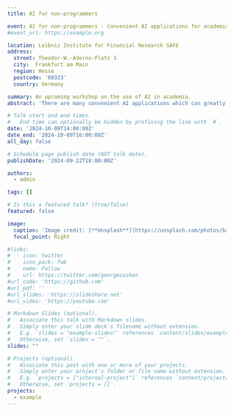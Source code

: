 ```yaml
---
title: AI for non-programmers

event: AI for non-programmers - Convenient AI applications for academia
#event_url: https://example.org

location: Leibniz Institute for Financial Research SAFE
address:
  street: Theodor-W.-Adorno-Platz 3
  city:  Frankfurt am Main
  region: Hesse
  postcode: '60323'
  country: Germany

summary: An upcoming workshop on the use of AI in academia.
abstract: 'There are many convenient AI applications which can greatly enhance the working process in academia, but some of them are still not widely known. This interactive workshop focuses on free tools which do not require technical skills and can assist in literature research and summary, qualitative and quantitative analysis, writing and improving papers.'

# Talk start and end times.
#   End time can optionally be hidden by prefixing the line with `#`.
date: '2024-10-09T14:00:00Z'
date_end: '2024-10-09T16:00:00Z'
all_day: false

# Schedule page publish date (NOT talk date).
publishDate: '2024-09-22T18:00:00Z'

authors:
  - admin

tags: []

# Is this a featured talk? (true/false)
featured: false

image:
  caption: 'Image credit: [**Unsplash**](https://unsplash.com/photos/bzdhc5b3Bxs)'
  focal_point: Right

#links:
#  - icon: twitter
#    icon_pack: fab
#    name: Follow
#    url: https://twitter.com/georgecushen
#url_code: 'https://github.com'
#url_pdf: ''
#url_slides: 'https://slideshare.net'
#url_video: 'https://youtube.com'

# Markdown Slides (optional).
#   Associate this talk with Markdown slides.
#   Simply enter your slide deck's filename without extension.
#   E.g. `slides = "example-slides"` references `content/slides/example-slides.md`.
#   Otherwise, set `slides = ""`.
slides: ""

# Projects (optional).
#   Associate this post with one or more of your projects.
#   Simply enter your project's folder or file name without extension.
#   E.g. `projects = ["internal-project"]` references `content/project/deep-learning/index.md`.
#   Otherwise, set `projects = []`.
projects:
  - example
---
```

